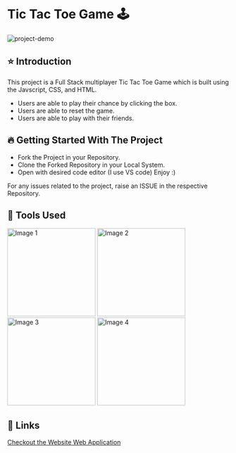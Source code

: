 # Tic Tac Toe Game 🕹️
![project-demo](https://github.com/Nitin-kaithvar/tic-tac-toe-game/assets/164529774/c037b82a-0621-4f02-96c6-4fe6a19fc659)
## ⭐ Introduction
This project is a Full Stack multiplayer Tic Tac Toe Game which is built using the Javscript, CSS, and HTML.

- Users are able to play their chance by clicking the box.
- Users are able to reset the game.
- Users are able to play with their friends.

## 🔥 Getting Started With The Project
- Fork the Project in your Repository.
- Clone the Forked Repository in your Local System.
- Open with desired code editor (I use VS code)
Enjoy :)

For any issues related to the project, raise an ISSUE in the respective Repository.

## 🔨 Tools Used

<img src="https://github.com/Nitin-kaithvar/tic-tac-toe-game/assets/164529774/f9a708cf-53c7-4b98-b078-f6e10caea51b" alt="Image 1" width="200" height="200">
<img src="https://github.com/Nitin-kaithvar/tic-tac-toe-game/assets/164529774/f589fc31-648a-4e36-9e5f-fcb43f717ddc" alt="Image 2" width="200" height="200">
<img src="https://github.com/Nitin-kaithvar/tic-tac-toe-game/assets/164529774/80288026-f978-4433-9227-e85c12a857a6" alt="Image 3" width="200" height="200">
<img src="https://github.com/Nitin-kaithvar/tic-tac-toe-game/assets/164529774/3f4188dd-98ad-40ab-aa2d-69ae6aba178e" alt="Image 4" width="200" height="200">


## 🔗 Links
[Checkout the Website Web Application](http://tictactoe.neamx.co/)



